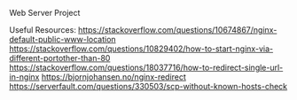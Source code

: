 Web Server Project

Useful Resources:
https://stackoverflow.com/questions/10674867/nginx-default-public-www-location
https://stackoverflow.com/questions/10829402/how-to-start-nginx-via-different-portother-than-80
https://stackoverflow.com/questions/18037716/how-to-redirect-single-url-in-nginx
https://bjornjohansen.no/nginx-redirect
https://serverfault.com/questions/330503/scp-without-known-hosts-check